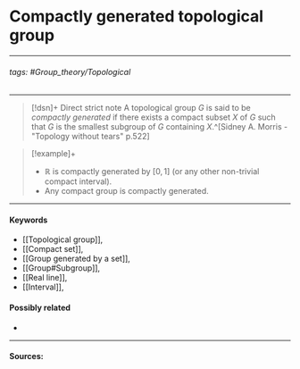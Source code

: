 # Compactly generated topological group
***
###### tags: #Group_theory/Topological 
***
>[!dsn]+ Direct strict note
>A topological group $G$ is said to be *compactly generated* if there exists a compact subset $X$ of $G$ such that $G$ is the smallest subgroup of $G$ containing $X$.^[Sidney A. Morris - "Topology without tears" p.522]

>[!example]+ 
>- $\mathbb{R}$ is compactly generated by $[0,1]$ (or any other non-trivial compact interval).
>- Any compact group is compactly generated.
***
#### Keywords
- [[Topological group]],
- [[Compact set]],
- [[Group generated by a set]],
- [[Group#Subgroup]],
- [[Real line]],
- [[Interval]],
#### Possibly related
- 
***
#### Sources: